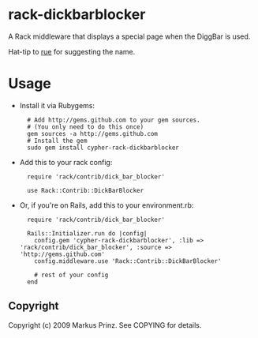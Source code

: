 # rack-dickbarblocker

A Rack middleware that displays a special page when the DiggBar is used.

Hat-tip to [rue](http://github.com/rue) for suggesting the name.

# Usage

* Install it via Rubygems:

        # Add http://gems.github.com to your gem sources.
        # (You only need to do this once)
        gem sources -a http://gems.github.com
        # Install the gem
        sudo gem install cypher-rack-dickbarblocker

* Add this to your rack config:

        require 'rack/contrib/dick_bar_blocker'
        
        use Rack::Contrib::DickBarBlocker

* Or, if you're on Rails, add this to your environment.rb:

        require 'rack/contrib/dick_bar_blocker'
        
        Rails::Initializer.run do |config|
          config.gem 'cypher-rack-dickbarblocker', :lib => 'rack/contrib/dick_bar_blocker', :source => 'http://gems.github.com'
          config.middleware.use 'Rack::Contrib::DickBarBlocker'
          
          # rest of your config
        end


## Copyright

Copyright (c) 2009 Markus Prinz. See COPYING for details.
